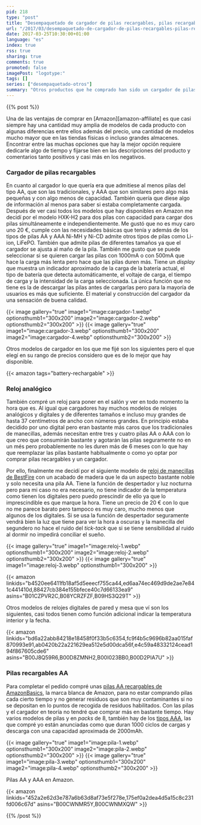 ```yaml
---
pid: 218
type: "post"
title: "Desempaquetado de cargador de pilas recargables, pilas recargables AA y reloj despertador"
url: "/2017/03/desempaquetado-de-cargador-de-pilas-recargables-pilas-recargables-aa-y-reloj-despertador/"
date: 2017-03-25T10:30:00+01:00
language: "es"
index: true
rss: true
sharing: true
comments: true
promoted: false
imagePost: "logotype:"
tags: []
series: ["desempaquetado-otros"]
summary: "Otros productos que he comprado han sido un cargador de pilas recargables que admitiese los tipos AA y AAA, también he comprado unas pilas AA que he incluido en el mismo pedido."
---
```


{{% post %}}

Una de las ventajas de comprar en [Amazon][amazon-affiliate] es que casi siempre hay una cantidad muy amplia de modelos de cada producto con algunas diferencias entre ellos además del precio, una cantidad de modelos mucho mayor que en las tiendas físicas o incluso grandes almacenes. Encontrar entre las muchas opciones que hay la mejor opción requiere dedicarle algo de tiempo y fijarse bien en las descripciones del producto y comentarios tanto positivos y casi más en los negativos.

### Cargador de pilas recargables

En cuanto al cargador lo que quería era que admitiese al menos pilas del tipo AA, que son las tradicionales, y AAA que son similares pero algo más pequeñas y con algo menos de capacidad. También quería que diese algo de información al menos para saber si estaba completamente cargada. Después de ver casi todos los modelos que hay disponibles en Amazon me decidí por el modelo HXK-H2 para dos pilas con capacidad para cargar dos pilas simultáneamente e independientemente. Me gustó que no es muy caro uno 20 €, cumple con las necesidades básicas que tenía y además de los tipos de pilas AA y AAA Ni-MH y Ni-CD admite otros tipos de pilas como Li-ion, LiFePO. También que admite pilas de diferentes tamaños ya que el cargador se ajusta al maño de la pila. También me gusto que se puede seleccionar si se quieren cargar las pilas con 1000mA o con 500mA que hace la carga más lenta pero hace que las pilas duren más. Tiene un _display_ que muestra un indicador aproximado de la carga de la batería actual, el tipo de batería que detecta automáticamente, el voltaje de carga, el tiempo de carga y la intensidad de la carga seleccionada. La única función que no tiene es la de descargar las pilas antes de cargarlas pero para la mayoría de usuarios es más que suficiente. El material y construcción del cargador da una sensación de buena calidad.

{{< image
    gallery="true"
    image1="image:cargador-1.webp" optionsthumb1="300x200"
    image2="image:cargador-2.webp" optionsthumb2="300x200" >}}
{{< image
    gallery="true"
    image1="image:cargador-3.webp" optionsthumb1="300x200"
    image2="image:cargador-4.webp" optionsthumb2="300x200" >}}

Otros modelos de cargador en los que me fijé son los siguientes pero el que elegí en su rango de precios considero que es de lo mejor que hay disponible.

{{< amazon
    tags="battery-rechargable" >}}

### Reloj analógico

También compré un reloj para poner en el salón y ver en todo momento la hora que es. Al igual que cargadores hay muchos modelos de relojes analógicos y digitales y de diferentes tamaños e incluso muy grandes de hasta 37 centímetros de ancho con números grandes. En principio estaba decidido por uno digital pero eran bastante más caros que los tradicionales de manecillas, además necesitan entre tres y cuatro pilas AA o AAA con lo que creo que consumirán bastante y agotarán las pilas seguramente no en un més pero probablemente no les duren más de 6 meses con lo que hay que reemplazar las pilas bastante habitualmente o como yo optar por comprar pilas recargables y un cargador.

Por ello, finalmente me decidí por el siguiente modelo de [reloj de manecillas de BestFire](https://amzn.to/2ogaRq5) con un acabado de madera que le da un aspecto bastante noble y solo necesita una pila AA. Tiene la función de despertador y luz nocturna pero para mi caso no era necesario, no tiene indicador de la temperatura como tienen los digitales pero puedo prescindir de ello ya que lo imprescindible es que marque la hora. Tiene un precio de 20 € con lo que no me parece barato pero tampoco es muy caro, mucho menos que algunos de los digitales. Si se usa la función de despertador seguramente vendrá bien la luz que tiene para ver la hora a oscuras y la manecilla del segundero no hace el ruido del _tick-tack_ que si se tiene sensibilidad al ruido al dormir no impedirá conciliar el sueño.

{{< image
    gallery="true"
    image1="image:reloj-1.webp" optionsthumb1="300x200"
    image2="image:reloj-2.webp" optionsthumb2="300x200" >}}
{{< image
    gallery="true"
    image1="image:reloj-3.webp" optionsthumb1="300x200" >}}

{{< amazon
    linkids="b4520ee6411fb18af5d5eeecf755ca44,ed6aa74ec469d9de2ae7e841c441410d,88427cb384e155bfece40c7d66133ea9"
    asins="B01CZPVR2C,B08YCRZFZF,B09HS3Q29T" >}}

Otros modelos de relojes digitales de pared y mesa que ví son los siguientes, casi todos tienen como función adicional indicar la temperatura interior y la fecha.

{{< amazon
    linkids="bd6a22abb84218e18458f0f33b5c6354,fc9f4b5c9696b82aa015faf870993e91,ab0420b22a221629ea512e5d00dca56f,e4c59a48332124cead194f867605cde6"
    asins="B00J8Q59R6,B00D8ZMNH2,B00I023BB0,B00D2PIA7U" >}}

### Pilas recargables AA

Para completar el pedido compré unas [pilas AA recargables de AmazonBasics](https://amzn.to/2nxr4tP), la marca blanca de Amazon, para no estar comprando pilas cada cierto tiempo y no generar residuos que son muy contaminantes si no se depositan en lo puntos de recogida de residuos habilitados. Con las pilas y el cargador en teoría no tendré que comprar más en bastante tiempo. Hay varios modelos de pilas y en _packs_ de 8, también hay de los [tipos AAA](https://amzn.to/2nRgS0d), las que compré yo están anunciadas como que duran 1000 ciclos de cargas y descarga con una capacidad aproximada de 2000mAh.

{{< image
    gallery="true"
    image1="image:pila-1.webp" optionsthumb1="300x200"
    image2="image:pila-2.webp" optionsthumb2="300x200" >}}
{{< image
    gallery="true"
    image1="image:pila-3.webp" optionsthumb1="300x200"
    image2="image:pila-4.webp" optionsthumb2="300x200" >}}

Pilas AA y AAA en Amazon.

{{< amazon
    linkids="452a2e62d3e787a6b63d8af73e5f278e,175ef0a2dea4d5a15c8c231fd006c67d"
    asins="B00CWNMR5Y,B00CWNMXQW" >}}

{{% /post %}}

